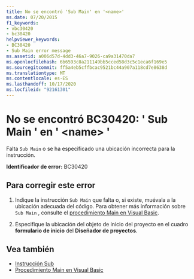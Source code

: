 ```yaml
---
title: No se encontró 'Sub Main' en '<name>'
ms.date: 07/20/2015
f1_keywords:
- vbc30420
- bc30420
helpviewer_keywords:
- BC30420
- Sub Main error message
ms.assetid: a006d57d-4dd3-46a7-9026-ca9a31470da7
ms.openlocfilehash: 6b6593c8a211149bb5cced58d3c5c1eca6f169e5
ms.sourcegitcommit: ff5a4eb5cffbcac9521bc44a907a118cd7e8638d
ms.translationtype: MT
ms.contentlocale: es-ES
ms.lasthandoff: 10/17/2020
ms.locfileid: "92161301"
---
```

# <a name="bc30420-sub-main-was-not-found-in-name"></a>No se encontró BC30420: ' Sub Main ' en ' \<name> '

Falta `Sub Main` o se ha especificado una ubicación incorrecta para la instrucción.

 **Identificador de error:** BC30420

## <a name="to-correct-this-error"></a>Para corregir este error

1. Indique la instrucción `Sub Main` que falta o, si existe, muévala a la ubicación adecuada del código. Para obtener más información sobre `Sub Main` , consulte el [procedimiento Main en Visual Basic](../../programming-guide/program-structure/main-procedure.md).

2. Especifique la ubicación del objeto de inicio del proyecto en el cuadro **formulario de inicio** del **Diseñador de proyectos**.

## <a name="see-also"></a>Vea también

- [Instrucción Sub](../statements/sub-statement.md)
- [Procedimiento Main en Visual Basic](../../programming-guide/program-structure/main-procedure.md)
